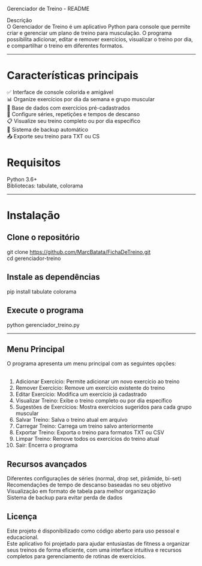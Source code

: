 Gerenciador de Treino - README

Descrição <br>
O Gerenciador de Treino é um aplicativo Python para console que permite criar e gerenciar um plano de treino para musculação. O programa possibilita adicionar, editar e remover exercícios, visualizar o treino por dia, e compartilhar o treino em diferentes formatos.

---

# Características principais

✅ Interface de console colorida e amigável <br>
📊 Organize exercícios por dia da semana e grupo muscular <br>
💪 Base de dados com exercícios pré-cadastrados <br>
🔄 Configure séries, repetições e tempos de descanso <br>
📋 Visualize seu treino completo ou por dia específico <br>
💾 Sistema de backup automático <br>
📤 Exporte seu treino para TXT ou CS <br>

# Requisitos

Python 3.6+ <br>
Bibliotecas: tabulate, colorama <br>

---

# Instalação

## Clone o repositório
git clone https://github.com/MarcBatata/FichaDeTreino.git <br>
cd gerenciador-treino <br>

## Instale as dependências
pip install tabulate colorama <br>

## Execute o programa
python gerenciador_treino.py <br>

---

## Menu Principal
O programa apresenta um menu principal com as seguintes opções: <br><br>

1. Adicionar Exercício: Permite adicionar um novo exercício ao treino
2. Remover Exercício: Remove um exercício existente do treino
3. Editar Exercício: Modifica um exercício já cadastrado
4. Visualizar Treino: Exibe o treino completo ou por dia específico
5. Sugestões de Exercícios: Mostra exercícios sugeridos para cada grupo muscular
6. Salvar Treino: Salva o treino atual em arquivo
7. Carregar Treino: Carrega um treino salvo anteriormente
8. Exportar Treino: Exporta o treino para formatos TXT ou CSV
9. Limpar Treino: Remove todos os exercícios do treino atual
10. Sair: Encerra o programa



## Recursos avançados

Diferentes configurações de séries (normal, drop set, pirâmide, bi-set) <br>
Recomendações de tempo de descanso baseadas no seu objetivo <br>
Visualização em formato de tabela para melhor organização <br>
Sistema de backup para evitar perda de dados <br>


## Licença
Este projeto é disponibilizado como código aberto para uso pessoal e educacional. <br>
Este aplicativo foi projetado para ajudar entusiastas de fitness a organizar seus treinos de forma eficiente, com uma interface intuitiva e recursos completos para gerenciamento de rotinas de exercícios.